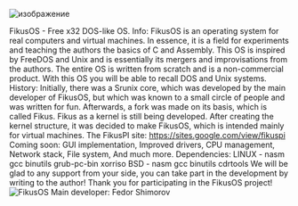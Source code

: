 ![изображение](https://github.com/user-attachments/assets/69cca9d0-d226-4bb6-a320-430969dd8cc8)


FikusOS - Free x32 DOS-like OS.
Info:
FikusOS is an operating system for real computers and virtual machines. In essence, it is a field for experiments and teaching the authors the basics of C and Assembly. This OS is inspired by FreeDOS and Unix and is essentially its mergers and improvisations from the authors. The entire OS is written from scratch and is a non-commercial product. With this OS you will be able to recall DOS and Unix systems.
History:
Initially, there was a Srunix core, which was developed by the main developer of FikusOS, but which was known to a small circle of people and was written for fun. Afterwards, a fork was made on its basis, which is called Fikus. Fikus as a kernel is still being developed. After creating the kernel structure, it was decided to make FikusOS, which is intended mainly for virtual machines.
The FikusPI site:
https://sites.google.com/view/fikuspi
Coming soon:
GUI implementation, 
Improved drivers, 
CPU management, 
Network stack, 
File system, 
And much more. 
Dependencies:
LINUX - nasm gcc binutils grub-pc-bin xorriso 
BSD - nasm gcc binutils cdrtools
We will be glad to any support from your side, you can take part in the development by writing to the author! Thank you for participating in the FikusOS project!
![FikusOS](https://github.com/user-attachments/assets/14af3c21-ecd2-441e-9ae9-d55ab6909b62)
Main developer: Fedor Shimorov
